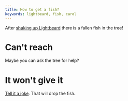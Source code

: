 ```yaml
---
title: How to get a fish?
keywords: lightbeard, fish, carol
---
```


After [shaking up Lightbeard](040-antigravity.md) there is a fallen fish in the tree!

# Can't reach
Maybe you can ask the tree for help?

# It won't give it
[Tell it a joke](065-joke.md). That will drop the fish.
